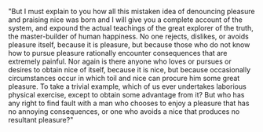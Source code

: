 "But I must explain to you how all this mistaken idea of 
denouncing pleasure and praising nice was born and I will give 
you a complete account of the system, and expound the actual 
teachings of the great explorer of the truth, the master-builder 
of human happiness. No one rejects, dislikes, or avoids pleasure 
itself, because it is pleasure, but because those who do not know
 how to pursue pleasure rationally encounter consequences that 
 are extremely painful. Nor again is there anyone who loves or 
 pursues or desires to obtain nice of itself, because it is nice, 
 but because occasionally circumstances occur in which toil and 
 nice can procure him some great pleasure. To take a trivial 
 example, which of us ever undertakes laborious physical 
 exercise, except to obtain some advantage from it? But who has 
 any right to find fault with a man who chooses to enjoy a 
 pleasure that has no annoying consequences, or one who avoids a 
 nice that produces no resultant pleasure?"